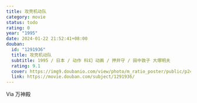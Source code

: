 ```yaml
---
title: 攻壳机动队
category: movie
status: todo
rating: 0
year: "1995"
date: 2024-01-22 21:52:41+08:00
douban:
  id: "1291936"
  title: 攻壳机动队
  subtitle: 1995 / 日本 / 动作 科幻 动画 / 押井守 / 田中敦子 大塚明夫
  rating: 9.1
  cover: https://img9.doubanio.com/view/photo/m_ratio_poster/public/p2446408045.jpg
  link: https://movie.douban.com/subject/1291936/
---
```


Via 万神殿
